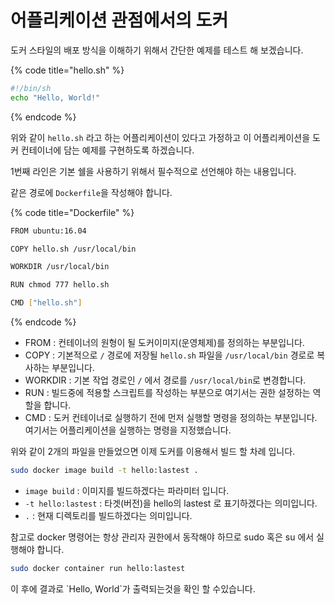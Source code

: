 # 어플리케이션 관점에서의 도커

도커 스타일의 배포 방식을 이해하기 위해서 간단한 예제를 테스트 해 보겠습니다.

{% code title="hello.sh" %}
```bash
#!/bin/sh
echo "Hello, World!"
```
{% endcode %}

위와 같이 `hello.sh` 라고 하는 어플리케이션이 있다고 가정하고 이 어플리케이션을 도커 컨테이너에 담는 예제를 구현하도록 하겠습니다.

1번째 라인은 기본 쉘을 사용하기 위해서 필수적으로 선언해야 하는 내용입니다.

같은 경로에 `Dockerfile`을 작성해야 합니다.

{% code title="Dockerfile" %}
```bash
FROM ubuntu:16.04

COPY hello.sh /usr/local/bin

WORKDIR /usr/local/bin

RUN chmod 777 hello.sh

CMD ["hello.sh"]
```
{% endcode %}

* FROM : 컨테이너의 원형이 될 도커이미지\(운영체제\)를 정의하는 부분입니다.
* COPY : 기본적으로 `/` 경로에 저장될 `hello.sh` 파일을 `/usr/local/bin` 경로로 복사하는 부분입니다.
* WORKDIR : 기본 작업 경로인 `/` 에서 경로를 `/usr/local/bin`로 변경합니다.
* RUN : 빌드중에 적용할 스크립트를 작성하는 부분으로 여기서는 권한 설정하는 역할을 합니다.
* CMD : 도커 컨테이너로 실행하기 전에 먼저 실행할 명령을 정의하는 부분입니다. 여기서는 어플리케이션을 실행하는 명령을 지정했습니다.

위와 같이 2개의 파일을 만들었으면 이제 도커를 이용해서 빌드 할 차례 입니다.

```bash
sudo docker image build -t hello:lastest .
```

* `image build` : 이미지를 빌드하겠다는 파라미터 입니다.
* `-t hello:lastest` : 타겟\(버전\)을 hello의 lastest 로 표기하겠다는 의미입니다.
* `.` : 현재 디렉토리를 빌드하겠다는 의미입니다.

참고로 docker 명령어는 항상 관리자 권한에서 동작해야 하므로 sudo 혹은 su 에서 실행해야 합니다.

```bash
sudo docker container run hello:lastest
```

이 후에 결과로 \`Hello, World\`가 출력되는것을 확인 할 수있습니다.

